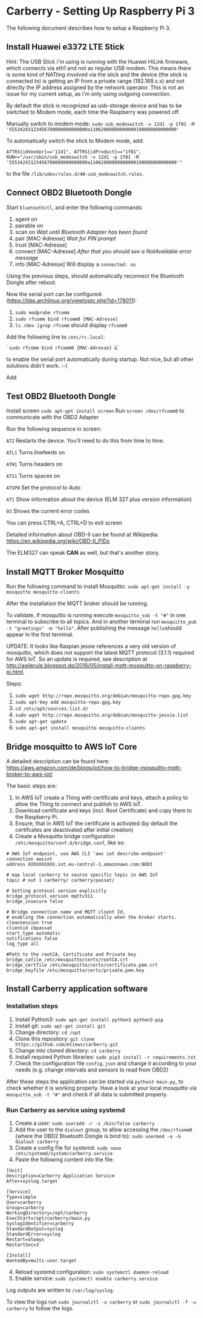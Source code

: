 # Carberry - Setting Up Raspberry Pi 3

The following document describes how to setup a Raspberry Pi 3.

## Install Huawei e3372 LTE Stick

Hint: The USB Stick i'm using is running with the Huawei HiLink firmware, which connects via eth1 and not as regular USB modem. This means there is some kind of NATting involved via the stick and the device (the stick is connected to) is getting an IP from a private range (192.168.x.x) and not directly the IP address assigned by the network operator. This is not an issue for my current setup, as i'm only using outgoing connection. 

By default the stick is recognized as usb-storage device and has to be switched to Modem mode, each time the Raspberry was powered off.

Manually switch to modem mode: `sudo usb_modeswitch -v 12d1 -p 1f01 -M '55534243123456780000000000000a11062000000000000100000000000000'`

To automatically switch the stick to Modem mode, add: 
```
ATTRS{idVendor}=="12d1", ATTRS{idProduct}=="1f01", RUN+="/usr/sbin/usb_modeswitch -v 12d1 -p 1f01 -M '55534243123456780000000000000a11062000000000000100000000000000'"
```
to the file `/lib/udev/rules.d/40-usb_modeswitch.rules`.

## Connect OBD2 Bluetooth Dongle

Start `bluetoothctl`, and enter the following commands:
1. agent on
2. pairable on
3. scan on
*Wait until Bluetooth Adapter has been found*
4. pair [MAC-Adresse]
*Wait for PIN prompt*
5. trust [MAC-Adresse]
6. connect [MAC-Adresse]
*After that you should see a NotAvailable error message*
7. info [MAC-Adresse]
Will display a `connected: no`

Using the previous steps, should automatically reconnect the Bluetooth Dongle after reboot.

Now the serial port can be configured: (https://bbs.archlinux.org/viewtopic.php?id=178011):
1. `sudo modprobe rfcomm`
2. `sudo rfcomm bind rfcomm0 [MAC-Adresse]`
3. `ls /dev |grep rfcomm` should display `rfcomm0`

Add the following line to `/etc/rc.local`:
```
`sudo rfcomm bind rfcomm0 [MAC-Adresse] &`
```
to enable the serial port automatically during startup.
Not nice, but all other solutions didn't work. :-(

Add

## Test OBD2 Bluetooth Dongle

Install screen `sudo apt-get install screen`
Run `screen /dev/rfcomm0` to communicate with the OBD2 Adapter

Run the following sequence in screen:

`ATZ`
Restarts the device. You’ll need to do this from time to time.

`ATL1`
Turns linefeeds on

`ATH1`
Turns headers on

`ATS1`
Turns spaces on

`ATSP0`
Set the protocol to Auto

`ATI` 
Show information about the device (ELM 327 plus version information)

`03`
Shows the current error codes

You can press CTRL+A, CTRL+D to exit screen

Detailed information about OBD-II can be found at Wikipedia: https://en.wikipedia.org/wiki/OBD-II_PIDs

The ELM327 can speak **CAN** as well, but that's another story. 

## Install MQTT Broker Mosquitto

Run the following command to install Mosquitto: `sudo apt-get install -y mosquitto mosquitto-clients`

After the installation the MQTT broker should be running.

To validate, if mosquitto is running execute `mosquitto_sub -t "#"` in one terminal to subscribe to all topics. And in another terminal run `mosquitto_pub -t "greetings" -m "hello"`. After publishing the message `hello`should appear in the first terminal.

UPDATE: It looks like Raspian jessie references a very old version of mosquitto, which does not support the latest MQTT protocol (3.1.1) required for AWS IoT. 
So an update is required, see description at http://agilerule.blogspot.de/2016/05/install-mqtt-mosquitto-on-raspberry-pi.html.

Steps:
1. `sudo wget http://repo.mosquitto.org/debian/mosquitto-repo.gpg.key`
2. `sudo apt-key add mosquitto-repo.gpg.key`
3. `cd /etc/apt/sources.list.d/`
4. `sudo wget http://repo.mosquitto.org/debian/mosquitto-jessie.list`
5. `sudo apt-get update`
6. `sudo apt-get install mosquitto mosquitto-clients`

## Bridge mosquitto to AWS IoT Core

A detailed description can be found here: https://aws.amazon.com/de/blogs/iot/how-to-bridge-mosquitto-mqtt-broker-to-aws-iot/

The basic steps are:
1. In AWS IoT create a Thing with certificate and keys, attach a policy to allow the Thing to connect and publish to AWS IoT.
2. Download certificate and keys (incl. Root Certificate) and copy them to the Raspberry Pi.
3. Ensure, that in AWS IoT the certificate is activated (by default the certifcates are deactivated after initial creation)
4. Create a Mosquitto bridge configuration `/etc/mosquitto/conf.d/bridge.conf`, like so:
```
# AWS IoT endpoint, use AWS CLI 'aws iot describe-endpoint'
connection awsiot
address XXXXXXXXXX.iot.eu-central-1.amazonaws.com:8883

# map local carberry to source specific topic in AWS IoT
topic # out 1 carberry/ carberry/passat/

# Setting protocol version explicitly
bridge_protocol_version mqttv311
bridge_insecure false

# Bridge connection name and MQTT client Id,
# enabling the connection automatically when the broker starts.
cleansession true
clientid cbpassat
start_type automatic
notifications false
log_type all

#Path to the rootCA, Certificate and Private key
bridge_cafile /etc/mosquitto/certs/rootCA.crt
bridge_certfile /etc/mosquitto/certs/certificate.pem.crt
bridge_keyfile /etc/mosquitto/certs/private.pem.key
```

## Install Carberry application software

### Installation steps

1. Install Python3: `sudo apt-get install python3 python3-pip`
2. Install git: `sudo apt-get install git`
3. Change directory: `cd /opt`
4. Clone this repository: `git clone https://github.com/mtiews/carberry.git`
5. Change into cloned directory: `cd carberry`
6. Install required Python libraries: `sudo pip3 install -r requirements.txt`
7. Check the configuration file `config.json` and change it according to your needs (e.g. change intervals and sensors to read from OBD2)

After these steps the application can be started via `python3 main.py`, to check whether it is working properly. Have a look at your local mosquitto via `mosquitto_sub -t "#"` and check if all data is submitted properly.

### Run Carberry as service using systemd

1. Create a user: `sudo useradd -r -s /bin/false carberry`
2. Add the user to the `dialout` group, to allow accessing the `/dev/rfcomm0` (where the OBD2 Bluetooth Dongle is bind to): `sudo usermod -a -G dialout carberry`
3. Create a config file for systemd: `sudo nano /etc/systemd/system/carberry.service`
4. Paste the following content into the file:
```
[Unit]
Description=Carberry Application Service
After=syslog.target

[Service]
Type=simple
User=carberry
Group=carberry
WorkingDirectory=/opt/carberry
ExecStart=/opt/carberry/main.py
SyslogIdentifier=carberry
StandardOutput=syslog
StandardError=syslog
Restart=always
RestartSec=3

[Install]
WantedBy=multi-user.target
```
4. Reload systemd configuration: `sudo systemctl daemon-reload`
5. Enable service: `sudo systemctl enable carberry.service`

Log outputs are written to `/var/log/syslog`.

To view the logs run `sudo journalctl -u carberry` or `sudo journalctl -f -u carberry` to follow the logs.
